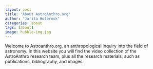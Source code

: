 ```yaml
---
layout: post
title: "About AstroAnthro.org"
author: "Jarita Holbrook"
categories: about
tags: [about]
image: hubble-img.jpg
---
```


Welcome to Astroanthro.org, an anthropological inquiry into the field of astronomy. In this website you will find the video collection of the AstroAnthro research team, plus all the research materials, such as publications, bibliography, and images.
